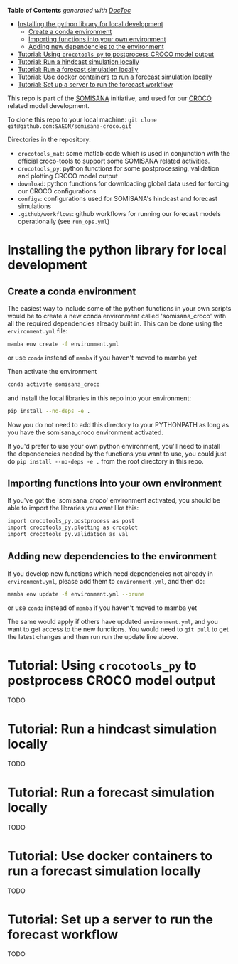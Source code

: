 <!-- START doctoc generated TOC please keep comment here to allow auto update -->
<!-- DON'T EDIT THIS SECTION, INSTEAD RE-RUN doctoc TO UPDATE -->
**Table of Contents**  *generated with [DocToc](https://github.com/thlorenz/doctoc)*

- [Installing the python library for local development](#installing-the-python-library-for-local-development)
  - [Create a conda environment](#create-a-conda-environment)
  - [Importing functions into your own environment](#importing-functions-into-your-own-environment)
  - [Adding new dependencies to the environment](#adding-new-dependencies-to-the-environment)
- [Tutorial: Using `crocotools_py` to postprocess CROCO model output](#tutorial-using-crocotools_py-to-postprocess-croco-model-output)
- [Tutorial: Run a hindcast simulation locally](#tutorial-run-a-hindcast-simulation-locally)
- [Tutorial: Run a forecast simulation locally](#tutorial-run-a-forecast-simulation-locally)
- [Tutorial: Use docker containers to run a forecast simulation locally](#tutorial-use-docker-containers-to-run-a-forecast-simulation-locally)
- [Tutorial: Set up a server to run the forecast workflow](#tutorial-set-up-a-server-to-run-the-forecast-workflow)

<!-- END doctoc generated TOC please keep comment here to allow auto update -->

This repo is part of the [SOMISANA](https://somisana.ac.za/) initiative, and used for our [CROCO](https://www.croco-ocean.org/) related model development.

To clone this repo to your local machine:
`git clone git@github.com:SAEON/somisana-croco.git`

Directories in the repository: 
- `crocotools_mat`:    some matlab code which is used in conjunction with the official croco-tools to support some SOMISANA related activities. 
- `crocotools_py`:     python functions for some postprocessing, validation and plotting CROCO model output
- `download`:          python functions for downloading global data used for forcing our CROCO configurations
- `configs`:           configurations used for SOMISANA's hindcast and forecast simulations
- `.github/workflows`: github workflows for running our forecast models operationally (see `run_ops.yml`)

# Installing the python library for local development

## Create a conda environment

The easiest way to include some of the python functions in your own scripts would be to create a new conda environment called 'somisana\_croco' with all the required dependencies already built in. This can be done using the `environment.yml` file:
```sh
mamba env create -f environment.yml
```
or use `conda` instead of `mamba` if you haven't moved to mamba yet

Then activate the environment
```sh
conda activate somisana_croco
```

and install the local libraries in this repo into your environment:
```sh
pip install --no-deps -e .
```
Now you do not need to add this directory to your PYTHONPATH as long as you have the somisana\_croco environment activated.

If you'd prefer to use your own python environment, you'll need to install the dependencies needed by the functions you want to use, you could just do `pip install --no-deps -e .` from the root directory in this repo.

## Importing functions into your own environment

If you've got the 'somisana\_croco' environment activated, you should be able to import the libraries you want like this:
```sh
import crocotools_py.postprocess as post
import crocotools_py.plotting as crocplot
import crocotools_py.validation as val
```

## Adding new dependencies to the environment

If you develop new functions which need dependencies not already in `environment.yml`, please add them to `environment.yml`, and then do:
```sh
mamba env update -f environment.yml --prune
```
or use `conda` instead of `mamba` if you haven't moved to mamba yet

The same would apply if others have updated `environment.yml`, and you want to get access to the new functions. You would need to `git pull` to get the latest changes and then run run the update line above. 

# Tutorial: Using `crocotools_py` to postprocess CROCO model output 

TODO

# Tutorial: Run a hindcast simulation locally

TODO

# Tutorial: Run a forecast simulation locally

TODO

# Tutorial: Use docker containers to run a forecast simulation locally

TODO

# Tutorial: Set up a server to run the forecast workflow

TODO
